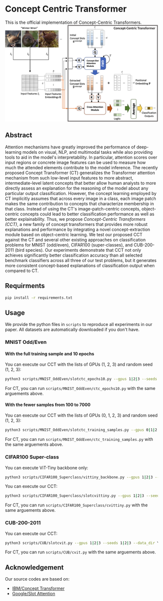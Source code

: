 # Concept Centric Transformer
This is the official implementation of Concept-Centric Transformers.
<img src="figs/overall_architecture.png" alt="overall_architecture_cct">

## Abstract
Attention mechanisms have greatly improved the performance of deep-learning models on visual, NLP, and multimodal tasks while also providing tools to aid in the model's interpretability. 
In particular, attention scores over input regions or concrete image features can be used to measure how much the attended elements contribute to the model inference. 
The recently proposed Concept Transformer (CT) generalizes the Transformer attention mechanism from such low-level input features to more abstract, intermediate-level latent concepts that better allow human analysts to more directly assess an explanation for the reasoning of the model about any particular output classification. 
However, the concept learning employed by CT implicitly assumes that across every image in a class, each image patch makes the same contribution to concepts that characterize membership in that class. 
Instead of using the CT's image-patch-centric concepts, object-centric concepts could lead to better classification performance as well as better explainability. 
Thus, we propose *Concept-Centric Transformers (CCT)*, a new family of concept transformers that provides more robust explanations and performance by integrating a novel concept-extraction module based on object-centric learning. 
We test our proposed CCT against the CT and several other existing approaches on classification problems for MNIST (odd/even), CIFAR100 (super-classes), and CUB-200-2011 (bird species). 
Our experiments demonstrate that CCT not only achieves significantly better classification accuracy than all selected benchmark classifiers across all three of our test problems, but it generates more consistent concept-based explanations of classification output when compared to CT.

## Requirments
```bash
pip install -r requirements.txt
```

## Usage
We provide the python files in ```scripts``` to reproduce all experiments in our paper.
All datasets are automatically downloaded if you don't have.

### MNIST Odd/Even

#### With the full training sample and 10 epochs
You can execute our CCT with the lists of GPUs (1, 2, 3) and random seed (1, 2, 3):

```bash
python3 scripts/MNIST_OddEven/slotctc_epochs10.py --gpus 1|2|3 --seeds 1|2|3
```

For CT, you can run ```scripts/MNIST_OddEven/ctc_epochs10.py``` with the same arguements above.

#### With the fewer samples from 100 to 7000
You can execute our CCT with the lists of GPUs (0, 1, 2, 3) and random seed (1, 2, 3):

```bash
python3 scripts/MNIST_OddEven/slotctc_training_samples.py --gpus 0|1|2|3 --seeds 1|2|3
```

For CT, you can run ```scripts/MNIST_OddEven/ctc_training_samples.py``` with the same arguements above.


### CIFAR100 Super-class

You can execute ViT-Tiny backbone only:

```bash
python3 scripts/CIFAR100_Superclass/vittiny_backbone.py --gpus 1|2|3 --seeds 1|2|3
```

You can execute our CCT:

```bash
python3 scripts/CIFAR100_Superclass/slotcvittiny.py --gpus 1|2|3 --seeds 1|2|3
```

For CT, you can run ```scripts/CIFAR100_Superclass/cvittiny.py``` with the same arguements above.



### CUB-200-2011

You can execute our CCT:

```bash
python3 scripts/CUB/slotcvit.py --gpus 1|2|3 --seeds 1|2|3 --data_dir YOUR_DATA_PATH/cub2011/
```

For CT, you can run ```scripts/CUB/cvit.py``` with the same arguements above.



## Acknowledgement
Our source codes are based on:
* [IBM/Concept Transformer](https://github.com/IBM/concept_transformer)
* [Google/Slot Attention](https://github.com/google-research/google-research/tree/master/slot_attention)

